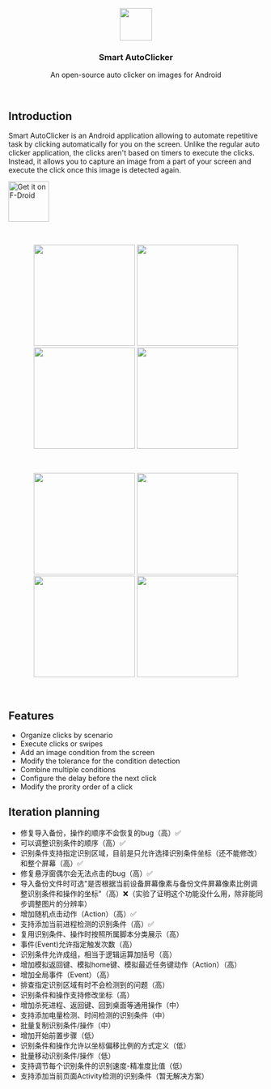 <p align="center">
  <img src="https://github.com/Nain57/SmartAutoClicker/blob/master/smartautoclicker/src/main/ic_smart_auto_clicker-playstore.png?raw=true" height="64">
  <h3 align="center">Smart AutoClicker</h3>
  <p align="center">An open-source auto clicker on images for Android<p>
</p>

<br>

## Introduction

Smart AutoClicker is an Android application allowing to automate repetitive task by clicking automatically for you on the screen. Unlike the regular auto clicker application, the clicks aren't based on timers to execute the clicks. Instead, it allows you to capture an image from a part of your screen and execute the click once this image is detected again.

[<img src="https://fdroid.gitlab.io/artwork/badge/get-it-on.png"
alt="Get it on F-Droid"
height="80">](https://f-droid.org/packages/com.buzbuz.smartautoclicker/)

<br>

<p align="center">
  <img src="https://i.postimg.cc/65JBX8D9/Phone-Screenshot-1.png" width="200">
  <img src="https://i.postimg.cc/6Q3X0nGh/Phone-Screenshot-2.png" width="200">
  <img src="https://i.postimg.cc/1zjZYXG1/Phone-Screenshot-3.png" width="200">
  <img src="https://i.postimg.cc/qvp0N9JS/Phone-Screenshot-4.png" width="200">
</p>
<br>
<p align="center">
  <img src="https://i.postimg.cc/8zwGMts5/Phone-Screenshot-5.png" width="200">
  <img src="https://i.postimg.cc/ZnrtRL1J/Phone-Screenshot-6.png" width="200">
  <img src="https://i.postimg.cc/1Xx1sd7W/Phone-Screenshot-7.png" width="200">
  <img src="https://i.postimg.cc/nz9t8x2j/Phone-Screenshot-8.png" width="200">
</p>
<br>


## Features

- Organize clicks by scenario
- Execute clicks or swipes
- Add an image condition from the screen
- Modify the tolerance for the condition detection
- Combine multiple conditions
- Configure the delay before the next click
- Modify the prority order of a click

## Iteration planning
- 修复导入备份，操作的顺序不会恢复的bug（高）✅
- 可以调整识别条件的顺序（高）✅
- 识别条件支持指定识别区域，目前是只允许选择识别条件坐标（还不能修改）和整个屏幕（高）✅
- 修复悬浮窗偶尔会无法点击的bug（高）✅
- 导入备份文件时可选"是否根据当前设备屏幕像素与备份文件屏幕像素比例调整识别条件和操作的坐标"（高）❌（实验了证明这个功能没什么用，除非能同步调整图片的分辨率）
- 增加随机点击动作（Action）（高）✅
- 支持添加当前进程检测的识别条件（高）✅
- 复用识别条件、操作时按照所属脚本分类展示（高）
- 事件(Event)允许指定触发次数（高）
- 识别条件允许成组，相当于逻辑运算加括号（高）
- 增加模拟返回键、模拟home键、模拟最近任务键动作（Action）（高）
- 增加全局事件（Event）（高）
- 排查指定识别区域有时不会检测到的问题（高）
- 识别条件和操作支持修改坐标（高）
- 增加杀死进程、返回键、回到桌面等通用操作（中）
- 支持添加电量检测、时间检测的识别条件（中）
- 批量复制识别条件/操作（中）
- 增加开始前置步骤（低）
- 识别条件和操作允许以坐标偏移比例的方式定义（低）
- 批量移动识别条件/操作（低）
- 支持调节每个识别条件的识别速度-精准度比值（低）
- 支持添加当前页面Activity检测的识别条件（暂无解决方案）
